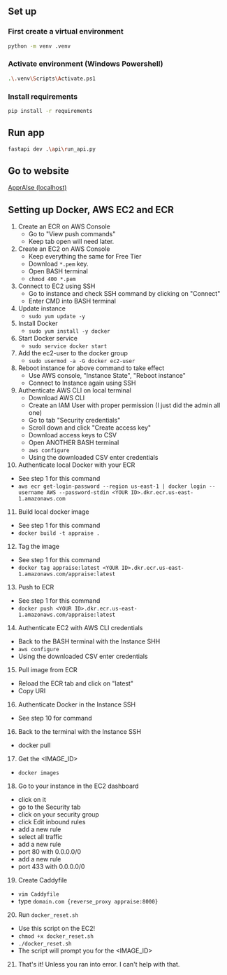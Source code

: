 ## Set up

### First create a virtual environment

```bash
python -m venv .venv
```

### Activate environment (Windows Powershell)

```bash
.\.venv\Scripts\Activate.ps1
```

### Install requirements

```bash
pip install -r requirements
```

## Run app

```bash
fastapi dev .\api\run_api.py
```

## Go to website

[ApprAIse (localhost)](http://127.0.0.1:8000)

## Setting up Docker, AWS EC2 and ECR

1. Create an ECR on AWS Console
    - Go to "View push commands"
	- Keep tab open will need later.
2. Create an EC2 on AWS Console
	- Keep everything the same for Free Tier
    - Download `*.pem` key.
	- Open BASH terminal
	- `chmod 400 *.pem`
3. Connect to EC2 using SSH
    - Go to instance and check SSH command by clicking on "Connect"
	- Enter CMD into BASH terminal
4. Update instance
    - `sudo yum update -y`
5. Install Docker
    - `sudo yum install -y docker`
6. Start Docker service
    - `sudo service docker start`
7. Add the ec2-user to the docker group
   - `sudo usermod -a -G docker ec2-user`
8. Reboot instance for above command to take effect
   - Use AWS console, "Instance State", "Reboot instance"
   - Connect to Instance again using SSH
9. Authenticate AWS CLI on local terminal
   - Download AWS CLI 
   - Create an IAM User with proper permission (I just did the admin all one)
   - Go to tab "Security credentials"
   - Scroll down and click "Create access key"
   - Download access keys to CSV
   - Open ANOTHER BASH terminal
   - `aws configure`
   - Using the downloaded CSV enter credentials
10. Authenticate local Docker with your ECR
   - See step 1 for this command
   - `aws ecr get-login-password --region us-east-1 | docker login --username AWS --password-stdin <YOUR ID>.dkr.ecr.us-east-1.amazonaws.com`
11. Build local docker image
   - See step 1 for this command
   - `docker build -t appraise .`
12. Tag the image
   - See step 1 for this command
   - `docker tag appraise:latest <YOUR ID>.dkr.ecr.us-east-1.amazonaws.com/appraise:latest`
13. Push to ECR
   - See step 1 for this command
   - `docker push <YOUR ID>.dkr.ecr.us-east-1.amazonaws.com/appraise:latest`
14. Authenticate EC2 with AWS CLI credentials
   - Back to the BASH terminal with the Instance SHH
   - `aws configure`
   - Using the downloaded CSV enter credentials
15. Pull image from ECR
   - Reload the ECR tab and click on "latest"
   - Copy URI
16. Authenticate Docker in the Instance SSH
   - See step 10 for command
16. Back to the terminal with the Instance SSH
   - docker pull <URI>
17. Get the <IMAGE_ID>
   - `docker images`
18. Go to your instance in the EC2 dashboard
   - click on it
   - go to the Security tab
   - click on your security group
   - click Edit inbound rules
   - add a new rule
   - select all traffic
   - add a new rule
   - port 80 with 0.0.0.0/0
   - add a new rule
   - port 433 with 0.0.0.0/0
19. Create Caddyfile
   - `vim Caddyfile`
   - type `domain.com {reverse_proxy appraise:8000}`
20. Run `docker_reset.sh`
   - Use this script on the EC2!
   - `chmod +x docker_reset.sh`
   - `./docker_reset.sh`
   - The script will prompt you for the <IMAGE_ID> 
21. That's it! Unless you ran into error. I can't help with that.